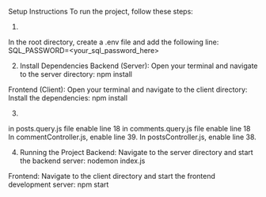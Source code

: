 

Setup Instructions
To run the project, follow these steps:

1. 
In the root directory, create a .env file and add the following line:
SQL_PASSWORD=<your_sql_password_here>

2. Install Dependencies
Backend (Server):
Open your terminal and navigate to the server directory:
npm install

Frontend (Client):
Open your terminal and navigate to the client directory:
Install the dependencies:
npm install

3.
in posts.query.js file enable line 18
in comments.query.js file enable line 18
In commentController.js, enable line 39.
In postsController.js, enable line 38.

4. Running the Project
Backend:
Navigate to the server directory and start the backend server:
nodemon index.js

Frontend:
Navigate to the client directory and start the frontend development server:
npm start
 
 

